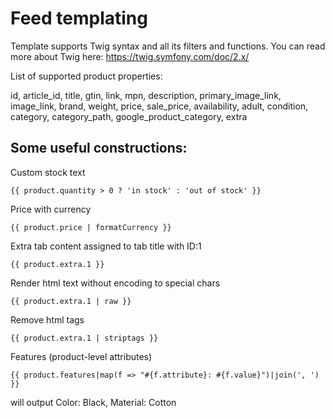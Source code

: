 # Feed templating

Template supports Twig syntax and all its filters and functions. You can read more about Twig here: https://twig.symfony.com/doc/2.x/

List of supported product properties:

id, article_id, title, gtin, link, mpn, description, primary_image_link, image_link, brand, weight, price, sale_price, availability, adult, condition, category, category_path, google_product_category, extra

## Some useful constructions:

Custom stock text
````
{{ product.quantity > 0 ? 'in stock' : 'out of stock' }}
````

Price with currency
````
{{ product.price | formatCurrency }}
````

Extra tab content assigned to tab title with ID:1
````
{{ product.extra.1 }}
````

Render html text without encoding to special chars
````
{{ product.extra.1 | raw }}
````

Remove html tags
````
{{ product.extra.1 | striptags }}
````

Features (product-level attributes)
```
{{ product.features|map(f => "#{f.attribute}: #{f.value}")|join(', ') }}
```
will output Color: Black, Material: Cotton

